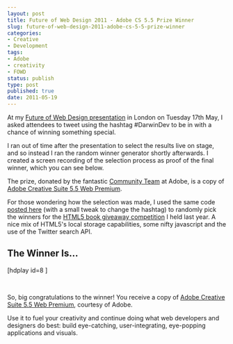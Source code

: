 ```yaml
---
layout: post
title: Future of Web Design 2011 - Adobe CS 5.5 Prize Winner
slug: future-of-web-design-2011-adobe-cs-5-5-prize-winner
categories:
- Creative
- Development
tags:
- Adobe
- creativity
- FOWD
status: publish
type: post
published: true
date: 2011-05-19
---
```

<p>At my <a title="Future of Web Design 2011 in London" href="http://futureofwebdesign.com/london-2011/">Future of Web Design presentation</a> in London on Tuesday 17th May, I asked attendees to tweet using the hashtag #DarwinDev to be in with a chance of winning something special.</p>
<p>I ran out of time after the presentation to select the results live on stage, and so instead I ran the random winner generator shortly afterwards. I created a screen recording of the selection process as proof of the final winner, which you can see below.</p>
<p>The prize, donated by the fantastic <a title="Visit the Community Kitchen blog" href="http://blogs.adobe.com/community/">Community Team</a> at Adobe, is a copy of <a title="Adobe Creative Suite 5.5 Web Premium" href="http://www.adobe.com/products/creativesuite/web.html">Adobe Creative Suite 5.5 Web Premium</a>.</p>
<p>For those wondering how the selection was made, I used the same code <a title="HTML5 Giveaway Winners" href="http://www.mattgifford.co.uk/html5-giveaway-winners">posted here</a> (with a small tweak to change the hashtag) to randomly pick the winners for the <a title="HTML5 Giveaway Winners" href="http://www.mattgifford.co.uk/html5-giveaway-winners">HTML5 book giveaway competition</a> I held last year. A nice mix of HTML5's local storage capabilities, some nifty javascript and the use of the Twitter search API.</p>
<h2>The Winner Is...</h2>
<p>[hdplay id=8 ]</p>
<p>&nbsp;</p>
<p>So, big congratulations to the winner! You receive a copy of <a title="Adobe Creative Suite 5.5 Web Premium" href="http://www.adobe.com/products/creativesuite/web.html">Adobe Creative Suite 5.5 Web Premium</a>, courtesy of Adobe.</p>
<p>Use it to fuel your creativity and continue doing what web developers and designers do best: build eye-catching, user-integrating, eye-popping applications and visuals.</p>
